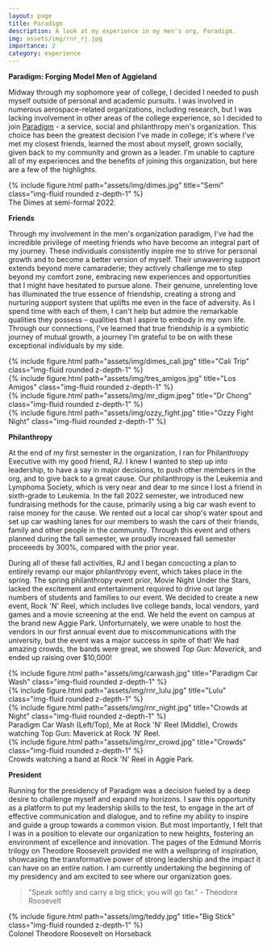 ```yaml
---
layout: page
title: Paradigm
description: A look at my experience in my men's org, Paradigm.
img: assets/img/rnr_rj.jpg
importance: 2
category: experience
---
```


**Paradigm: Forging Model Men of Aggieland**

Midway through my sophomore year of college, I decided I needed to push myself outside of personal and academic pursuits. I was involved in numerous aerospace-related organizations, including research, but I was lacking involvement in other areas of the college experience, so I decided to join [Paradigm](https://www.paradigm-tamu.org) - a service, social and philanthropy men's organization. This choice has been the greatest decision I've made in college; it's where I've met my closest friends, learned the most about myself, grown socially, given back to my community and grown as a leader. I'm unable to capture all of my experiences and the benefits of joining this organization, but here are a few of the highlights.

<div class="row">
    <div class="col-sm mt-3 mt-md-0">
        {% include figure.html path="assets/img/dimes.jpg" title="Semi" class="img-fluid rounded z-depth-1" %}
    </div>
</div>
<div class="caption">
    The Dimes at semi-formal 2022.
</div>

**Friends**

Through my involvement in the men's organization paradigm, I've had the incredible privilege of meeting friends who have become an integral part of my journey. These individuals consistently inspire me to strive for personal growth and to become a better version of myself. Their unwavering support extends beyond mere camaraderie; they actively challenge me to step beyond my comfort zone, embracing new experiences and opportunities that I might have hesitated to pursue alone. Their genuine, unrelenting love has illuminated the true essence of friendship, creating a strong and nurturing support system that uplifts me even in the face of adversity. As I spend time with each of them, I can't help but admire the remarkable qualities they possess – qualities that I aspire to embody in my own life. Through our connections, I've learned that true friendship is a symbiotic journey of mutual growth, a journey I'm grateful to be on with these exceptional individuals by my side.


<div class="row">
    <div class="col-sm mt-3 mt-md-0">
        {% include figure.html path="assets/img/dimes_cali.jpg" title="Cali Trip" class="img-fluid rounded z-depth-1" %}
    </div>
    <div class="col-sm mt-3 mt-md-0">
        {% include figure.html path="assets/img/tres_amigos.jpg" title="Los Amigos" class="img-fluid rounded z-depth-1" %}
    </div>
</div>
<div class="row">
    <div class="col-sm mt-3 mt-md-0">
        {% include figure.html path="assets/img/mr_digm.jpeg" title="Dr Chong" class="img-fluid rounded z-depth-1" %}
    </div>
    <div class="col-sm mt-3 mt-md-0">
        {% include figure.html path="assets/img/ozzy_fight.jpg" title="Ozzy Fight Night" class="img-fluid rounded z-depth-1" %}
    </div>
</div>

**Philanthropy**

At the end of my first semester in the organization, I ran for Philanthropy Executive with my good friend, RJ. I knew I wanted to step up into leadership, to have a say in major decisions, to push other members in the org, and to give back to a great cause. Our philanthropy is the Leukemia and Lymphoma Society, which is very near and dear to me since I lost a friend in sixth-grade to Leukemia. In the fall 2022 semester, we introduced new fundraising methods for the cause, primarily using a big car wash event to raise money for the cause. We rented out a local car shop's water spout and set up car washing lanes for our members to wash the cars of their friends, family and other people in the community. Through this event and others planned during the fall semester, we proudly increased fall semester proceeeds by 300%, compared with the prior year.

During all of these fall activities, RJ and I began concocting a plan to entirely revamp our major philanthropy event, which takes place in the spring. The spring philanthropy event prior, Movie Night Under the Stars, lacked the excitement and entertainment required to drive out large numbers of students and families to our event. We decided to create a new event, Rock 'N' Reel, which includes live college bands, local vendors, yard games and a movie screening at the end. We held the event on campus at the brand new Aggie Park. Unforturnately, we were unable to host the vendors in our first annual event due to miscommunications with the university, but the event was a major success in spite of that! We had amazing crowds, the bands were great, we showed *Top Gun: Maverick,* and ended up raising over $10,000!

<div class="row">
    <div class="col-sm mt-3 mt-md-0">
        {% include figure.html path="assets/img/carwash.jpg" title="Paradigm Car Wash" class="img-fluid rounded z-depth-1" %}
    </div>
    <div class="col-sm mt-3 mt-md-0">
        {% include figure.html path="assets/img/rnr_lulu.jpg" title="Lulu" class="img-fluid rounded z-depth-1" %}
    </div>
    <div class="col-sm mt-3 mt-md-0">
        {% include figure.html path="assets/img/rnr_night.jpg" title="Crowds at Night" class="img-fluid rounded z-depth-1" %}
    </div>
</div>
<div class="caption">
    Paradigm Car Wash (Left/Top), Me at Rock 'N' Reel (Middle), Crowds watching Top Gun: Maverick at Rock 'N' Reel.
</div>

<div class="row">
    <div class="col-sm mt-3 mt-md-0">
        {% include figure.html path="assets/img/rnr_crowd.jpg" title="Crowds" class="img-fluid rounded z-depth-1" %}
    </div>
</div>
<div class="caption">
    Crowds watching a band at Rock 'N' Reel in Aggie Park.
</div>

**President**

Running for the presidency of Paradigm was a decision fueled by a deep desire to challenge myself and expand my horizons. I saw this opportunity as a platform to put my leadership skills to the test, to engage in the art of effective communication and dialogue, and to refine my ability to inspire and guide a group towards a common vision. But most importantly, I felt that I was in a position to elevate our organization to new heights, fostering an environment of excellence and innovation. The pages of the Edmund Morris trilogy on Theodore Roosevelt provided me with a wellspring of inspiration, showcasing the transformative power of strong leadership and the impact it can have on an entire nation. I am currently undertaking the beginning of my presidency and am excited to see where our organization goes.

> "Speak softly and carry a big stick; you will go far." - Theodore Roosevelt

<div class="row">
    <div class="col-sm mt-3 mt-md-0">
        {% include figure.html path="assets/img/teddy.jpg" title="Big Stick" class="img-fluid rounded z-depth-1" %}
    </div>
</div>
<div class="caption">
    Colonel Theodore Roosevelt on Horseback
</div>
